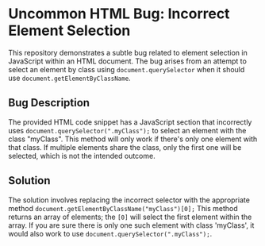 # Uncommon HTML Bug: Incorrect Element Selection

This repository demonstrates a subtle bug related to element selection in JavaScript within an HTML document.  The bug arises from an attempt to select an element by class using `document.querySelector` when it should use `document.getElementByClassName`.

## Bug Description
The provided HTML code snippet has a JavaScript section that incorrectly uses `document.querySelector(".myClass");` to select an element with the class "myClass".  This method will only work if there's only one element with that class. If multiple elements share the class, only the first one will be selected, which is not the intended outcome. 

## Solution
The solution involves replacing the incorrect selector with the appropriate method `document.getElementByClassName("myClass")[0];`  This method returns an array of elements; the `[0]` will select the first element within the array. If you are sure there is only one such element with class 'myClass', it would also work to use `document.querySelector(".myClass");`.